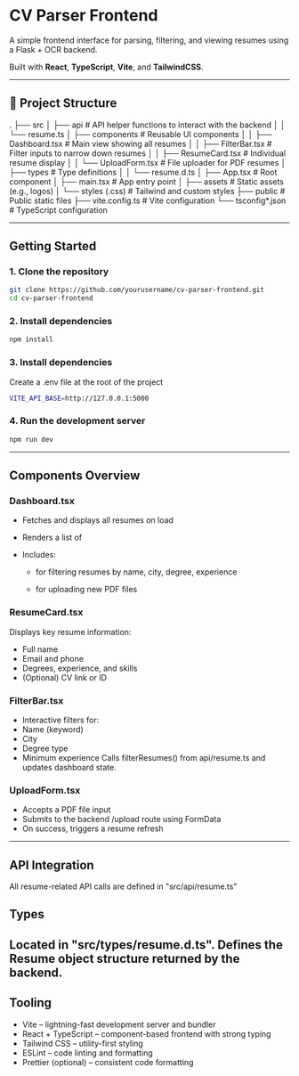 # CV Parser Frontend

A simple frontend interface for parsing, filtering, and viewing resumes using a Flask + OCR backend.

Built with **React**, **TypeScript**, **Vite**, and **TailwindCSS**.

---

## 📁 Project Structure

.
├── src
│ ├── api # API helper functions to interact with the backend
│ │ └── resume.ts
│ ├── components # Reusable UI components
│ │ ├── Dashboard.tsx # Main view showing all resumes
│ │ ├── FilterBar.tsx # Filter inputs to narrow down resumes
│ │ ├── ResumeCard.tsx # Individual resume display
│ │ └── UploadForm.tsx # File uploader for PDF resumes
│ ├── types # Type definitions
│ │ └── resume.d.ts
│ ├── App.tsx # Root component
│ ├── main.tsx # App entry point
│ ├── assets # Static assets (e.g., logos)
│ └── styles (.css) # Tailwind and custom styles
├── public # Public static files
├── vite.config.ts # Vite configuration
└── tsconfig*.json # TypeScript configuration


---

## Getting Started

### 1. Clone the repository

```bash
git clone https://github.com/yourusername/cv-parser-frontend.git
cd cv-parser-frontend
```
### 2. Install dependencies

```bash
npm install
```
### 3. Install dependencies
Create a .env file at the root of the project
```bash
VITE_API_BASE=http://127.0.0.1:5000
```
### 4. Run the development server
```bash
npm run dev
```
---
## Components Overview

### Dashboard.tsx
- Fetches and displays all resumes on load
- Renders a list of <ResumeCard />
- Includes:

  - <FilterBar /> for filtering resumes by name, city, degree, experience

  - <UploadForm /> for uploading new PDF files

### ResumeCard.tsx
Displays key resume information:
- Full name
- Email and phone
- Degrees, experience, and skills
- (Optional) CV link or ID
  
### FilterBar.tsx
- Interactive filters for:
- Name (keyword)
- City
- Degree type
- Minimum experience 
Calls filterResumes() from api/resume.ts and updates dashboard state.

### UploadForm.tsx
- Accepts a PDF file input
- Submits to the backend /upload route using FormData
- On success, triggers a resume refresh

---
## API Integration
All resume-related API calls are defined in "src/api/resume.ts"
## Types
Located in "src/types/resume.d.ts". Defines the Resume object structure returned by the backend.
---
## Tooling
- Vite – lightning-fast development server and bundler
- React + TypeScript – component-based frontend with strong typing
- Tailwind CSS – utility-first styling
- ESLint – code linting and formatting
- Prettier (optional) – consistent code formatting